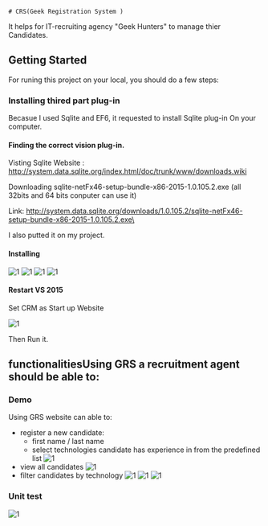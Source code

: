     # CRS(Geek Registration System )
It helps for IT-recruiting agency "Geek Hunters" to manage thier Candidates.

## Getting Started

For runing this project on your local, you should do a few steps:

### Installing thired part plug-in

Becasue I used Sqlite and EF6, it requested to install Sqlite plug-in On your computer.

#### Finding the correct vision plug-in.

Visting Sqlite Website :
http://system.data.sqlite.org/index.html/doc/trunk/www/downloads.wiki  

Downloading sqlite-netFx46-setup-bundle-x86-2015-1.0.105.2.exe (all 32bits and 64 bits conputer can use it)

Link: http://system.data.sqlite.org/downloads/1.0.105.2/sqlite-netFx46-setup-bundle-x86-2015-1.0.105.2.exe\

I also putted it on my project.

#### Installing

 ![1](/Images/1.png)
 ![1](/Images/2.png)
 ![1](/Images/3.png)
 ![1](/Images/4.png)

#### Restart VS 2015
Set CRM as Start up Website

 ![1](/Images/10.png)
 
 Then Run it.
 
 ## functionalitiesUsing GRS a recruitment agent should be able to:
 ### Demo
 Using GRS website can able to:
  - register a new candidate:
     - first name / last name
     - select technologies candidate has experience in from the predefined list 
      ![1](/Images/6.png)
  - view all candidates
      ![1](/Images/5.png)
  - filter candidates by technology
       ![1](/Images/7.png)
        ![1](/Images/8.png)
         ![1](/Images/9.png)
  ### Unit test
  ![1](/Images/12.png)



